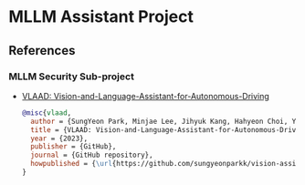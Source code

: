 # MLLM Assistant Project

## References

### MLLM Security Sub-project

- [VLAAD: Vision-and-Language-Assistant-for-Autonomous-Driving](https://github.com/sungyeonparkk/vision-assistant-for-driving)

  ```bibtex
  @misc{vlaad,
    author = {SungYeon Park, Minjae Lee, Jihyuk Kang, Hahyeon Choi, Yoonah Park, Juhwan Cho, Adam Lee},
    title = {VLAAD: Vision-and-Language-Assistant-for-Autonomous-Driving},
    year = {2023},
    publisher = {GitHub},
    journal = {GitHub repository},
    howpublished = {\url{https://github.com/sungyeonparkk/vision-assistant-for-driving}},
  }
